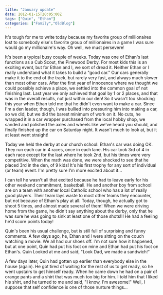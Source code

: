 ```yaml
---
title: "January update"
date: 2012-01-15T20:05:00Z
tags: ["Quin", "Ethan"]
categories: ["Family","OldBlog"]
---
```


It's tough for me to write today because my favorite group of millionaires lost to somebody else's favorite group of millionaires in a game I was sure would go my millionaire's way. Oh well, we must persevere!

It's been a typical busy couple of weeks. Today was one of Ethan's last functions as a Cub Scout, the Pinewood Derby. For most kids this is an exciting event, but for Ethan and I, we sort of dread it. Neither Ethan or I really understand what it takes to build a "good car." Our cars generally make it to the end of the track, but rarely very fast, and always much slower than most other cars. After the first year of innocence where we thought we could possibly achieve a place, we settled into the common goal of not finishing last. Last year we only achieved that goal by 1 or 2 places, and that was in the overall results, not just within our den! So it wasn't too shocking this year when Ethan told me that he didn't even want to make a car. Since I'm a den leader, though, I was bullied into pressuring him into making a car, so we did, but we did the barest minimum of work on it. No cuts, he wrapped it in a car wrapper purchased from the local hobby shop, we sanded and polished the axles and wheels like we've heard you should, and finally finished up the car on Saturday night. It wasn't much to look at, but it at least went straight!

Today we held the derby at our church school. Ethan's car was doing OK. They run each car in 4 races, once in each lane. His car took 3rd of 4 in each race except for the last where he took 2nd, but his times were very competitive. When the math was done, we were shocked to see that he placed 3rd in the den, of 9 kids! It's his first trophy for any sort of individual (or team) event. I'm pretty sure I'm more excited about it...

I can tell he wasn't all that excited because he had to leave early for his other weekend commitment, basketball. He and another boy from school are on a team with another local Catholic school who has a lot of really good players. Their team lays waste to most other teams they encounter, but not because of Ethan's play at all. Today, though, he actually got to shoot 5 times, and almost made several of them! When we were driving home from the game, he didn't say anything about the derby, only that he was sure he was going to sink at least one of those shots!!! He had a feeling he'd score points today!

Quin's been his usual challenge, but is still full of surprising and funny comments. A few days ago, he, Ethan and I were sitting on the couch watching a movie. We all had our shoes off. I'm not sure how it happened, but at one point, Quin had put his foot on mine and Ethan had put his foot on Ethan's. Quin Looked at me and said, "Look Dad, we made a sandwich!"

A few days later, Quin had gotten up earlier than everybody else in the house (again). He got tired of waiting for the rest of us to get ready, so he went upstairs to get himself ready. When he came down he had on a pair of orange pants and a shirt that was much too big for him. I told him that I liked his shirt, and he turned to me and said, "I know, I'm awesome!" Well, I suppose that self confidence is one of those nurture things...
